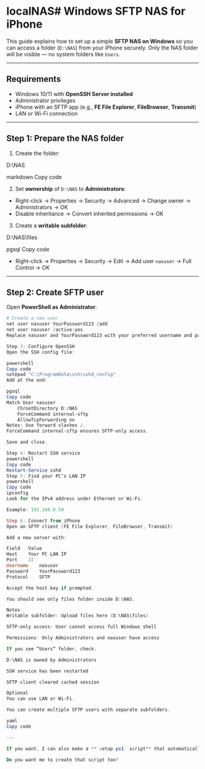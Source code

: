 # localNAS# Windows SFTP NAS for iPhone

This guide explains how to set up a simple **SFTP NAS on Windows** so you can access a folder (`D:\NAS`) from your iPhone securely. Only the NAS folder will be visible — no system folders like `Users`.

---

## Requirements

- Windows 10/11 with **OpenSSH Server installed**
- Administrator privileges
- iPhone with an SFTP app (e.g., **FE File Explorer**, **FileBrowser**, **Transmit**)
- LAN or Wi-Fi connection

---

## Step 1: Prepare the NAS folder

1. Create the folder:

D:\NAS

markdown
Copy code

2. Set **ownership** of `D:\NAS` to **Administrators**:

- Right-click → Properties → Security → Advanced → Change owner → Administrators → OK  
- Disable inheritance → Convert inherited permissions → OK

3. Create a **writable subfolder**:

D:\NAS\files

pgsql
Copy code

- Right-click → Properties → Security → Edit → Add user `nasuser` → Full Control → OK

---

## Step 2: Create SFTP user

Open **PowerShell as Administrator**:

```powershell
# Create a new user
net user nasuser YourPassword123 /add
net user nasuser /active:yes
Replace nasuser and YourPassword123 with your preferred username and password.

Step 3: Configure OpenSSH
Open the SSH config file:

powershell
Copy code
notepad "C:\ProgramData\ssh\sshd_config"
Add at the end:

pgsql
Copy code
Match User nasuser
    ChrootDirectory D:/NAS
    ForceCommand internal-sftp
    AllowTcpForwarding no
Notes: Use forward slashes /.
ForceCommand internal-sftp ensures SFTP-only access.

Save and close.

Step 4: Restart SSH service
powershell
Copy code
Restart-Service sshd
Step 5: Find your PC’s LAN IP
powershell
Copy code
ipconfig
Look for the IPv4 address under Ethernet or Wi-Fi.

Example: 192.168.0.50

Step 6: Connect from iPhone
Open an SFTP client (FE File Explorer, FileBrowser, Transmit)

Add a new server with:

Field	Value
Host	Your PC LAN IP
Port	22
Username	nasuser
Password	YourPassword123
Protocol	SFTP

Accept the host key if prompted.

You should see only files folder inside D:\NAS.

Notes
Writable subfolder: Upload files here (D:\NAS\files)

SFTP-only access: User cannot access full Windows shell

Permissions: Only Administrators and nasuser have access

If you see “Users” folder, check:

D:\NAS is owned by Administrators

SSH service has been restarted

SFTP client cleared cached session

Optional
You can use LAN or Wi-Fi.

You can create multiple SFTP users with separate subfolders.

yaml
Copy code

---

If you want, I can also make a **`setup.ps1` script** that automatically creates `nasuser`, sets folder permissions, and configures SSH, so you can just run it and connect your iPhone immediately.  

Do you want me to create that script too?
